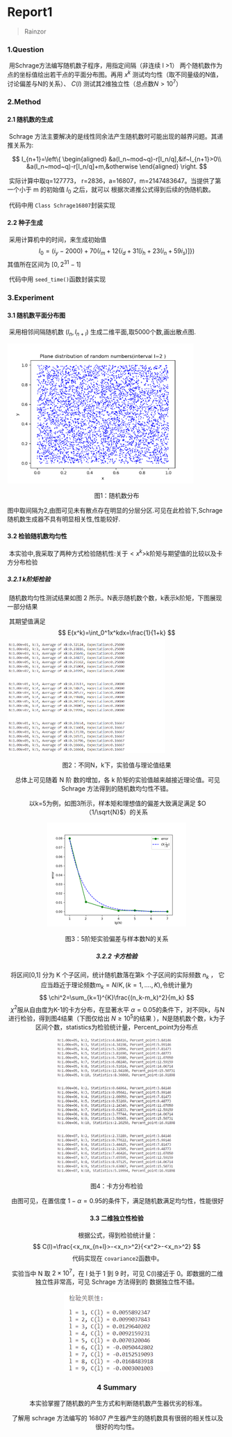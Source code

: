 # Report1

> Rainzor
>

### 1.Question

​	用Schrage方法编写随机数子程序，用指定间隔（非连续 l >1） 两个随机数作为点的坐标值绘出若干点的平面分布图。再用 $x^k$ 测试均匀性（取不同量级的N值，讨论偏差与N的关系）、 $C(l)$ 测试其2维独立性（总点数$N > 10^7$）

### 2.Method

#### 2.1 随机数的生成

​	Schrage 方法主要解决的是线性同余法产生随机数时可能出现的越界问题。其递推关系为:

$$
I_{n+1}=\left\{
\begin{aligned}
&a(I_n~mod~q)-r[I_n/q],&if~I_{n+1}>0\\
&a(I_n~mod~q)-r[I_n/q]+m,&otherwise
\end{aligned}
\right.
$$

​	实际计算中取q=127773， r=2836，a=16807，m=2147483647。当提供了第一个小于 m 的初始值 $I_0$ 之后，就可以 根据次递推公式得到后续的伪随机数。

​	代码中用 `Class Schrage16807`封装实现

#### 2.2 种子生成

​	采用计算机中的时间，来生成初始值
$$
I_0=(i_y-2000)+70(i_m+12\{i_d+31[i_h+23(i_n+59i_s)]\})
$$
其值所在区间为 $[0,2^{31}-1]$

​	代码中用 `seed_time()`函数封装实现



### 3.Experiment

#### 3.1 随机数平面分布图

​	采用相邻间隔随机数 $(l_n,l_{n+l})$ 生成二维平面,取5000个数,画出散点图.

<img src=".\img\随机数分布图.png"
	style="zoom:67%;" />

<center><p>图1：随机数分布</p></center>

​	图中取间隔为2,由图可见未有散点存在明显的分层分区.可见在此检验下,Schrage随机数生成器不具有明显相关性,性能较好.

#### 3.2 检验随机数均匀性

​	本实验中,我采取了两种方式检验随机性:关于$<x^k>$k阶矩与期望值的比较以及卡方分布检验

##### 3.2.1 k阶矩检验

​	随机数均匀性测试结果如图 2 所示。N表示随机数个数，k表示k阶矩，下图展现一部分结果

​	其期望值满足
$$
E(x^k)=\int_0^1x^kdx=\frac{1}{1+k}
$$
<img src=".\img\均匀性检验程序输出.png" style="zoom:50%;" />

<center><p>图2：不同N，k下，实验值与理论值结果


​	总体上可见随着 N 阶 数的增加，各 k 阶矩的实验值越来越接近理论值。可见 Schrage 方法得到的随机数均匀性不错。

​	以k=5为例，如图3所示，样本矩和理想值的偏差大致满足满足 $O（1/\sqrt{N}$）的关系

<img src=".\img\均匀性.png" style="zoom:50%;" />

<center><p>图3：5阶矩实验偏差与样本数N的关系</p></center>

##### 3.2.2 卡方检验

​	将区间[0,1]  分为 K 个子区间，统计随机数落在第k 个子区间的实际频数 $n_k$ ， 它应当趋近于理论频数$m_k=N/K,(k=1,....,K)$,令统计量为
$$
\chi^2=\sum_{k=1}^{K}\frac{(n_k-m_k)^2}{m_k}
$$
​	$\chi^2$服从自由度为K-1的卡方分布，在显著水平 $\alpha=0.05$的条件下，对不同k，与N进行检验，得到图4结果（下图仅给出 $N\ge10^5$的结果 ），N是随机数个数，k为子区间个数，statistics为检验统计量，Percent_point为分布点

<img src=".\img\卡方分布检验图.png" style="zoom:50%;" />

<center><p>图4：卡方分布检验</p></center>

​	由图可见，在置信度 $1-\alpha=0.95$的条件下，满足随机数满足均匀性，性能很好

#### 3.3 二维独立性检验

​	根据公式，得到检验统计量：
$$
C(l)=\frac{<x_nx_{n+l}>-<x_n>^2}{<x^2>-<x_n>^2}
$$
​	代码实现在 `covariance2`函数中。

​	实验当中 N 取 $2\times10^7$，在 l 处于 1 到 9 时，可见 C(l)接近于 0。即数据的二维独立性非常高，可见 Schrage 方法得到的 数据独立性不错。

<img src=".\img\关联性检验程序输出.png" style="zoom:80%;" />

### 4 Summary

​	本实验掌握了随机数的产生方式和判断随机数产生器优劣的标准。

​	了解用 schrage 方法编写的 16807 产生器产生的随机数具有很弱的相关性以及很好的均匀性。
